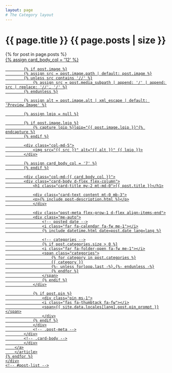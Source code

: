 ```yaml
---
layout: page
# The Category layout
---
```


<div id="page-category">
  <h1 class="ps-lg-2">
    <i class="far fa-folder-open fa-fw text-muted"></i>
    {{ page.title }}
    <span class="lead text-muted ps-2">{{ page.posts | size }}</span>
  </h1>

  <div id="post-list" class="flex-grow-1 px-xl-1">
    {% for post in page.posts %}
        <article class="card-wrapper card">
        <a href="{{ post.url | relative_url }}" class="post-preview row g-0 flex-md-row-reverse">
            {% assign card_body_col = '12' %}

            {% if post.image %}
            {% assign src = post.image.path | default: post.image %}
            {% unless src contains '//' %}
                {% assign src = post.media_subpath | append: '/' | append: src | replace: '//', '/' %}
            {% endunless %}

            {% assign alt = post.image.alt | xml_escape | default: 'Preview Image' %}

            {% assign lqip = null %}

            {% if post.image.lqip %}
                {% capture lqip %}lqip="{{ post.image.lqip }}"{% endcapture %}
            {% endif %}

            <div class="col-md-5">
                <img src="{{ src }}" alt="{{ alt }}" {{ lqip }}>
            </div>

            {% assign card_body_col = '7' %}
            {% endif %}

            <div class="col-md-{{ card_body_col }}">
            <div class="card-body d-flex flex-column">
                <h1 class="card-title my-2 mt-md-0">{{ post.title }}</h1>

                <div class="card-text content mt-0 mb-3">
                <p>{% include post-description.html %}</p>
                </div>

                <div class="post-meta flex-grow-1 d-flex align-items-end">
                <div class="me-auto">
                    <!-- posted date -->
                    <i class="far fa-calendar fa-fw me-1"></i>
                    {% include datetime.html date=post.date lang=lang %}

                    <!-- categories -->
                    {% if post.categories.size > 0 %}
                    <i class="far fa-folder-open fa-fw me-1"></i>
                    <span class="categories">
                        {% for category in post.categories %}
                        {{ category }}
                        {%- unless forloop.last -%},{%- endunless -%}
                        {% endfor %}
                    </span>
                    {% endif %}
                </div>

                {% if post.pin %}
                    <div class="pin ms-1">
                    <i class="fas fa-thumbtack fa-fw"></i>
                    <span>{{ site.data.locales[lang].post.pin_prompt }}</span>
                    </div>
                {% endif %}
                </div>
                <!-- .post-meta -->
            </div>
            <!-- .card-body -->
            </div>
        </a>
        </article>
    {% endfor %}
    </div>
    <!-- #post-list -->
</div>